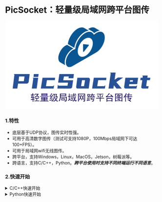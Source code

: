 # PicSocket：轻量级局域网跨平台图传

<div align="center">
<img src="./attach/logo.jpg" width="500px">
</div>

### 1.特性
* 底层基于UDP协议，图传实时性强。
* 可用于高清数字图传（测试可支持1080P，100Mbps局域网下可达100+FPS）。
* 可用于局域网wifi无线图传。
* 跨平台，支持Windows，Linux，MacOS，Jetson，树莓派等。
* 跨语言，支持C/C++，Python。***跨平台使用时支持不同终端运行不同语言***。

### 2.快速开始

<details>
<summary>C/C++快速开始</summary>

#### (1)安装依赖项：
请确保您的机器已安装CMake及C/C++编译器工具链。

安装OpenCV库：
> Jetson平台
```sh
# Jetson平台JetPack已预装OpenCV库，无需操作。
```

> Ubuntu/树莓派/香橙派
```sh
sudo apt-get install libopencv-dev
```

> MacOS
```sh
brew install opencv
```
#### (2)编译安装
克隆本仓库。
```sh
cd ~
git clone https://github.com/BestAnHongjun/PicSocket.git
```

编译并安装。

```sh
cd ~/PicSocket
mkdir build
cd build
cmake ..
make -j4
make install # 不会安装到系统目录，安装到项目的install目录
```

编译安装结束后，项目目录项生成`install`目录。
```sh
|-install
    |- include  # C/C++头文件
    |- lib      # 链接库
    |- cpp      # 一个简易的demo
```

将`include`文件夹和`lib`文件夹拷贝到你自己的工程中即可使用。

#### (3)在自定义工程中使用`PicSocket`

为了演示使用方法，我们假设`cpp`就是您的工程目录。

在您的工程目录下创建源码文件，如[picsocket_sender.cpp](./example/cpp/picsocket_sender.cpp)、[picsocket_receiver.cpp](./example/cpp/picsocket_receiver.cpp)。创建CMake文件，如[CMakeLists.txt](./example/cpp/CMakeLists.txt)。

随后编译您的工程。

```sh
cd ~/PicSocket/install/cpp # 进入您的工程目录
mkdir build     # 创建编译目录
cd build
cmake ..
make -j4
```

随后，在您的编译目录下可以看到二进制文件`picsocket_sender`及`picsocket_receiver`。运行他们即可。

> **注意**：运行本demo时，请确保您的发送端设备安装有摄像头，并可由`cv::VideoCapture(0)`正常读取。

```sh
# 由8888端口接受图片流
./picsocket_receiver 8888

# 向127.0.0.0:8888发送图片流
./picsocket_sender 127.0.0.1 8888
```

</details>

<details>
<summary>Python快速开始</summary>

#### (1)安装依赖项：
请确保您的机器已安装CMake及C/C++编译器工具链。

安装OpenCV库：
> Jetson平台
```sh
# Jetson平台JetPack已预装OpenCV库，无需操作。
```

> Ubuntu/树莓派/香橙派
```sh
sudo apt-get install libopencv-dev
```

> MacOS
```sh
brew install opencv
```
#### (2)编译安装
克隆本仓库。
```sh
cd ~
git clone https://github.com/BestAnHongjun/PicSocket.git
```

编译并安装。

```sh
cd ~/PicSocket
mkdir build
cd build
cmake .. -DPYTHON_BUILD=TRUE
make -j4
```

安装Python模块。

```sh
cd ~/PicSocket
pip3 install -e .
```

#### (3)在自定义工程中使用`PicSocket`

作为一个简单示例，您可以复制并创建[picsocket_sender.py](./example/python/picsocket_sender.py)、[picsocket_receiver.py](./example/python/picsocket_receiver.py)，并运行他们。

> **注意**：运行本demo时，请确保您的发送端设备安装有摄像头，并可由`cv2.VideoCapture(0)`正常读取。

```sh
# 由8888端口接受图片流
python3 picsocket_receiver 8888

# 向127.0.0.0:8888发送图片流
python3 picsocket_sender 127.0.0.1 8888
```

<details>

